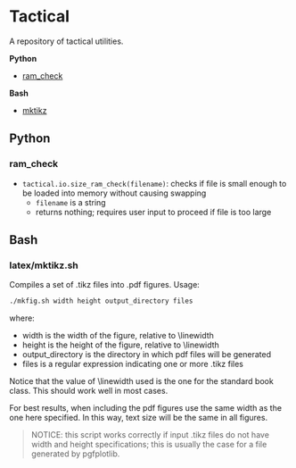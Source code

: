 # Tactical

A repository of tactical utilities.

__Python__
- [ram_check](#ram_check)

__Bash__
- [mktikz](#mktikz)







## Python


<a name="ram_check">
  
### ram_check

- `tactical.io.size_ram_check(filename)`: checks if file is small enough to be loaded into memory without causing swapping
  - `filename` is a string
  - returns nothing; requires user input to proceed if file is too large



## Bash


<a name="mktikz">
  
### latex/mktikz.sh

Compiles a set of .tikz files into .pdf figures. Usage:
``` bash
./mkfig.sh width height output_directory files
```
where:
- width is the width of the figure, relative to \linewidth
- height is the height of the figure, relative to \linewidth
- output_directory is the directory in which pdf files will be generated
- files is a regular expression indicating one or more .tikz files

Notice that the value of \linewidth used is the one for the standard book class. This should work well in most cases.

For best results, when including the pdf figures use the same width as the one here specified. In this way, text size will be the same in all figures.

> NOTICE: this script works correctly if input .tikz files do not have width and height specifications; this is usually the case for a file generated by pgfplotlib.
